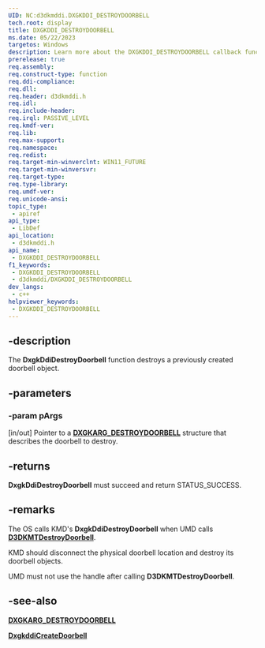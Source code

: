 ```yaml
---
UID: NC:d3dkmddi.DXGKDDI_DESTROYDOORBELL
tech.root: display
title: DXGKDDI_DESTROYDOORBELL
ms.date: 05/22/2023
targetos: Windows
description: Learn more about the DXGKDDI_DESTROYDOORBELL callback function.
prerelease: true
req.assembly: 
req.construct-type: function
req.ddi-compliance: 
req.dll: 
req.header: d3dkmddi.h
req.idl: 
req.include-header: 
req.irql: PASSIVE_LEVEL
req.kmdf-ver: 
req.lib: 
req.max-support: 
req.namespace: 
req.redist: 
req.target-min-winverclnt: WIN11_FUTURE
req.target-min-winversvr: 
req.target-type: 
req.type-library: 
req.umdf-ver: 
req.unicode-ansi: 
topic_type:
 - apiref
api_type:
 - LibDef
api_location:
 - d3dkmddi.h
api_name:
 - DXGKDDI_DESTROYDOORBELL
f1_keywords:
 - DXGKDDI_DESTROYDOORBELL
 - d3dkmddi/DXGKDDI_DESTROYDOORBELL
dev_langs:
 - c++
helpviewer_keywords:
 - DXGKDDI_DESTROYDOORBELL
---
```


## -description

The **DxgkDdiDestroyDoorbell** function destroys a previously created doorbell object.

## -parameters

### -param pArgs

[in/out] Pointer to a [**DXGKARG_DESTROYDOORBELL**](ns-d3dkmddi-dxgkarg_destroydoorbell.md) structure that describes the doorbell to destroy.

## -returns

**DxgkDdiDestroyDoorbell** must succeed and return STATUS_SUCCESS.

## -remarks

The OS calls KMD's **DxgkDdiDestroyDoorbell** when UMD calls [**D3DKMTDestroyDoorbell**](../d3dkmthk/nf-d3dkmthk-d3dkmt_destroy_doorbell.md).

KMD should disconnect the physical doorbell location and destroy its doorbell objects.

UMD must not use the handle after calling **D3DKMTDestroyDoorbell**.

## -see-also

[**DXGKARG_DESTROYDOORBELL**](ns-d3dkmddi-dxgkarg_destroydoorbell.md)

[**DxgkddiCreateDoorbell**](nc-d3dkmddi-dxgkddi_createdoorbell.md)
